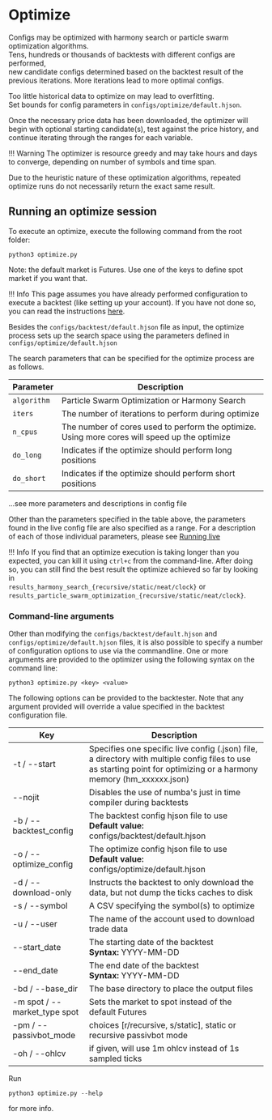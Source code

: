 # Optimize

Configs may be optimized with harmony search or particle swarm optimization algorithms.  
Tens, hundreds or thousands of backtests with different configs are performed,  
new candidate configs determined based on the backtest result of the previous iterations.  More iterations lead to more optimal configs.

Too little historical data to optimize on may lead to overfitting.  
Set bounds for config parameters in `configs/optimize/default.hjson`.  

Once the necessary price data has been downloaded, the optimizer will begin with optional starting candidate(s), 
test against the price history, and continue iterating through the ranges for each variable.  

!!! Warning
    The optimizer is resource greedy and may take hours and days to converge, depending on number of symbols and time span.


Due to the heuristic nature of these optimization algorithms, repeated optimize runs do not necessarily return the exact same result.

## Running an optimize session

To execute an optimize, execute the following command from the root folder:

```shell
python3 optimize.py
```

Note: the default market is Futures. Use one of the keys to define spot market if you want that. 

!!! Info
    This page assumes you have already performed configuration to execute a backtest (like setting up your account).
    If you have not done so, you can read the instructions [here](backtesting.md).

Besides the `configs/backtest/default.hjson` file as input, the optimize process sets up the search space using
the parameters defined in `configs/optimize/default.hjson`  

The search parameters that can be specified for the optimize process are as follows.

| Parameter     | Description
| ----------    | -----------
| `algorithm`       | Particle Swarm Optimization or Harmony Search
| `iters`       | The number of iterations to perform during optimize
| `n_cpus`    | The number of cores used to perform the optimize. Using more cores will speed up the optimize
| `do_long` | Indicates if the optimize should perform long positions
| `do_short` | Indicates if the optimize should perform short positions

...see more parameters and descriptions in config file

Other than the parameters specified in the table above, the parameters found in the live config file are also specified
as a range. For a description of each of those individual parameters, please see [Running live](live.md) 

!!! Info
    If you find that an optimize execution is taking longer than you expected, you can kill it using `ctrl+c` from the command-line.
    After doing so, you can still find the best result the optimize achieved so far by looking in  
    `results_harmony_search_{recursive/static/neat/clock}` or `results_particle_swarm_optimization_{recursive/static/neat/clock}`.

### Command-line arguments

Other than modifying the `configs/backtest/default.hjson` and `configs/optimize/default.hjson` files, it is also possible
to specify a number of configuration options to use via the commandline.
One or more arguments are provided to the optimizer using the following syntax on the command line:

```shell
python3 optimize.py <key> <value>  
```

The following options can be provided to the backtester. Note that any argument provided will override a value specified in the backtest configuration file.

| Key | Description
| --- | -----------
| -t / --start | Specifies one specific live config (.json) file, a directory with multiple config files to use as starting point for optimizing or a harmony memory (hm_xxxxxx.json)
| --nojit | Disables the use of numba's just in time compiler during backtests
| -b / --backtest_config | The backtest config hjson file to use<br/>**Default value:** configs/backtest/default.hjson
| -o / --optimize_config | The optimize config hjson file to use<br/>**Default value:** configs/optimize/default.hjson
| -d / --download-only | Instructs the backtest to only download the data, but not dump the ticks caches to disk
| -s / --symbol | A CSV specifying the symbol(s) to optimize
| -u / --user | The name of the account used to download trade data
| --start_date | The starting date of the backtest<br/>**Syntax:** YYYY-MM-DD
| --end_date | The end date of the backtest<br/>**Syntax:** YYYY-MM-DD
| -bd / --base_dir | The base directory to place the output files
| -m spot / --market_type spot | Sets the market to spot instead of the default Futures
| -pm / --passivbot_mode | choices [r/recursive, s/static], static or recursive passivbot mode
| -oh / --ohlcv | if given, will use 1m ohlcv instead of 1s sampled ticks


Run
```shell
python3 optimize.py --help
```
for more info.
